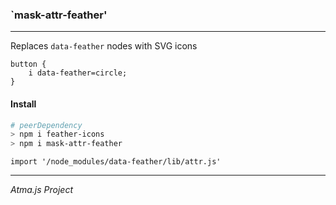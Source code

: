 ### `mask-attr-feather'
----

Replaces `data-feather` nodes with SVG icons

```mask
button {
    i data-feather=circle;
}
```


#### Install

```bash
# peerDependency
> npm i feather-icons
> npm i mask-attr-feather
```
```mask
import '/node_modules/data-feather/lib/attr.js'
```

----
_Atma.js Project_
